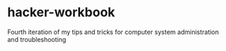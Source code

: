 # hacker-workbook
Fourth iteration of my tips and tricks for computer system administration and troubleshooting
